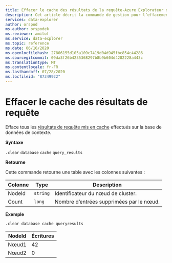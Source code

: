 ```yaml
---
title: Effacer le cache des résultats de la requête-Azure Explorateur de données
description: Cet article décrit la commande de gestion pour l’effacement du schéma de base de données mis en cache dans Azure Explorateur de données.
services: data-explorer
author: orspod
ms.author: orspodek
ms.reviewer: amitof
ms.service: data-explorer
ms.topic: reference
ms.date: 06/16/2020
ms.openlocfilehash: 27806155d105a109c7419d04d945fbc854c44286
ms.sourcegitcommit: 09da3f26b4235368297b8b9b604d4282228a443c
ms.translationtype: MT
ms.contentlocale: fr-FR
ms.lasthandoff: 07/28/2020
ms.locfileid: "87349922"
---
```

# <a name="clear-query-results-cache"></a>Effacer le cache des résultats de requête

Efface tous les [résultats de requête mis en cache](../query/query-results-cache.md) effectués sur la base de données de contexte.

**Syntaxe**

`.clear` `database` `cache` `query_results`

**Retourne**

Cette commande retourne une table avec les colonnes suivantes :

|Colonne    |Type    |Description
|---|---|---
|NodeId|`string`|Identificateur du nœud de cluster.
|Count|`long`|Nombre d’entrées supprimées par le nœud.

**Exemple**

```kusto
.clear database cache queryresults
```

|NodeId|Écritures|
|---|---|
|Nœud1|42
|Nœud2|0
